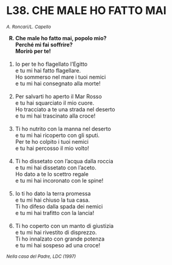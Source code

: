 # L38. CHE MALE HO FATTO MAI

<sub><i>A. Roncari/L. Capello</i></sub>
<ol>
  <b><li type="A" value="18">Che male ho fatto mai, popolo mio?<br>
    Perché mi fai soffrire?<br>
    Morirò per te!</li></b><br>
  <li value="1">Io per te ho flagellato l’Egitto<br>
    e tu mi hai fatto flagellare.<br>
    Ho sommerso nel mare i tuoi nemici<br>
    e tu mi hai consegnato alla morte!</li><br>
  <li>Per salvarti ho aperto il Mar Rosso<br>
    e tu hai squarciato il mio cuore.<br>
    Ho tracciato a te una strada nel deserto<br>
    e tu mi hai trascinato alla croce!</li><br>
  <li>Ti ho nutrito con la manna nel deserto<br>
    e tu mi hai ricoperto con gli sputi.<br>
    Per te ho colpito i tuoi nemici<br>
    e tu hai percosso il mio volto!</li><br>
  <li>Ti ho dissetato con l’acqua dalla roccia<br>
    e tu mi hai dissetato con l’aceto.<br>
    Ho dato a te lo scettro regale<br>
    e tu mi hai incoronato con le spine!</li><br>
  <li>Io ti ho dato la terra promessa<br>
    e tu mi hai chiuso la tua casa.<br>
    Ti ho difeso dalla spada dei nemici<br>
    e tu mi hai trafitto con la lancia!</li><br>
  <li>Ti ho coperto con un manto di giustizia<br>
    e tu mi hai rivestito di disprezzo.<br>
    Ti ho innalzato con grande potenza<br>
    e tu mi hai sospeso ad una croce!</li>
</ol>
<sub><i>Nella casa del Padre, LDC (1997)</i></sub>
